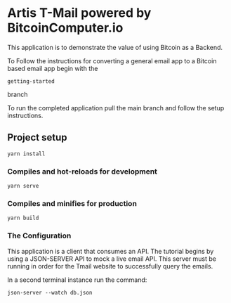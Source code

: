 # Artis T-Mail powered by BitcoinComputer.io 

This application is to demonstrate the value of using Bitcoin as a Backend. 

To Follow the instructions for converting a general email app to a Bitcoin based email app begin with the
```
getting-started 
```
branch

To run the completed application pull the main branch and follow the setup instructions. 

## Project setup
```
yarn install
```

### Compiles and hot-reloads for development
```
yarn serve
```

### Compiles and minifies for production
```
yarn build
```


### The Configuration 
This application is a client that consumes an API. The tutorial begins by using a JSON-SERVER API to mock a live email API. 
This server must be running in order for the Tmail website to successfully query the emails. 

In a second terminal instance run the command:
```
json-server --watch db.json
```